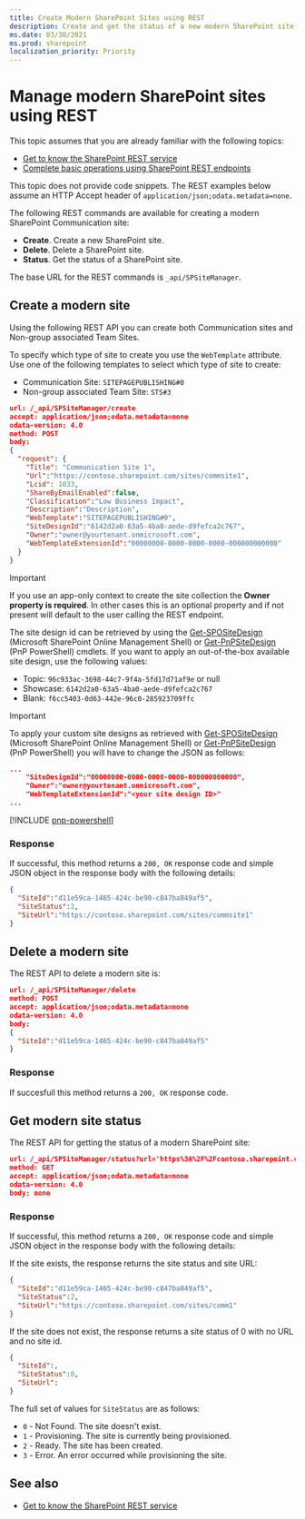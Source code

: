 ```yaml
---
title: Create Modern SharePoint Sites using REST
description: Create and get the status of a new modern SharePoint site by using the REST interface.
ms.date: 03/30/2021
ms.prod: sharepoint
localization_priority: Priority
---
```


# Manage modern SharePoint sites using REST

This topic assumes that you are already familiar with the following topics:

- [Get to know the SharePoint REST service](../sp-add-ins/get-to-know-the-sharepoint-rest-service.md)
- [Complete basic operations using SharePoint REST endpoints](../sp-add-ins/complete-basic-operations-using-sharepoint-rest-endpoints.md)

This topic does not provide code snippets. The REST examples below assume an HTTP Accept header of `application/json;odata.metadata=none`.

The following REST commands are available for creating a modern SharePoint Communication site:

- **Create**. Create a new SharePoint site.
- **Delete**. Delete a SharePoint site.
- **Status**. Get the status of a SharePoint site.

The base URL for the REST commands is `_api/SPSiteManager`.

## Create a modern site

Using the following REST API you can create both Communication sites and Non-group associated Team Sites.

To specify which type of site to create you use the `WebTemplate` attribute. Use one of the following templates to select which type of site to create:

- Communication Site: `SITEPAGEPUBLISHING#0`
- Non-group associated Team Site: `STS#3`

```json
url: /_api/SPSiteManager/create
accept: application/json;odata.metadata=none
odata-version: 4.0
method: POST
body:
{
  "request": {
    "Title": "Communication Site 1",
    "Url":"https://contoso.sharepoint.com/sites/commsite1",
    "Lcid": 1033,
    "ShareByEmailEnabled":false,
    "Classification":"Low Business Impact",
    "Description":"Description",
    "WebTemplate":"SITEPAGEPUBLISHING#0",
    "SiteDesignId":"6142d2a0-63a5-4ba0-aede-d9fefca2c767",
    "Owner":"owner@yourtenant.onmicrosoft.com",
    "WebTemplateExtensionId":"00000000-0000-0000-0000-000000000000"
  }
}
```

> [!IMPORTANT]
> If you use an app-only context to create the site collection the **Owner property is required**. In other cases this is an optional property and if not present will default to the user calling the REST endpoint.


The site design id can be retrieved by using the [Get-SPOSiteDesign](/powershell/module/sharepoint-online/get-spositedesign) (Microsoft SharePoint Online Management Shell) or [Get-PnPSiteDesign](/powershell/module/sharepoint-pnp/get-pnpsitedesign) (PnP PowerShell) cmdlets. If you want to apply an out-of-the-box available site design, use the following values:

- Topic: `96c933ac-3698-44c7-9f4a-5fd17d71af9e` or null
- Showcase: `6142d2a0-63a5-4ba0-aede-d9fefca2c767`
- Blank: `f6cc5403-0d63-442e-96c0-285923709ffc`

> [!IMPORTANT]
> To apply your custom site designs as retrieved with [Get-SPOSiteDesign](/powershell/module/sharepoint-online/get-spositedesign) (Microsoft SharePoint Online Management Shell) or [Get-PnPSiteDesign](/powershell/module/sharepoint-pnp/get-pnpsitedesign) (PnP PowerShell) you will have to change the JSON as follows:
```json
...
    "SiteDesignId":"00000000-0000-0000-0000-000000000000",
    "Owner":"owner@yourtenant.onmicrosoft.com",
    "WebTemplateExtensionId":"<your site design ID>"
...
```
[!INCLUDE [pnp-powershell](../../includes/snippets/open-source/pnp-powershell.md)]

### Response

If successful, this method returns a `200, OK` response code and simple JSON object in the response body with the following details:

```json
{
  "SiteId":"d11e59ca-1465-424c-be90-c847ba849af5",
  "SiteStatus":2,
  "SiteUrl":"https://contoso.sharepoint.com/sites/commsite1"
}
```

## Delete a modern site

The REST API to delete a modern site is:

```json
url: /_api/SPSiteManager/delete
method: POST
accept: application/json;odata.metadata=none
odata-version: 4.0
body:
{
  "SiteId":"d11e59ca-1465-424c-be90-c847ba849af5"
}
```
### Response

If succesfull this method returns a `200, OK` response code.

## Get modern site status

The REST API for getting the status of a modern SharePoint site:

```json
url: /_api/SPSiteManager/status?url='https%3A%2F%2Fcontoso.sharepoint.com%2Fsites%2Fcommsite1'
method: GET
accept: application/json;odata.metadata=none
odata-version: 4.0
body: none
```

### Response

If successful, this method returns a `200, OK` response code and simple JSON object in the response body with the following details:

If the site exists, the response returns the site status and site URL:

```json
{
  "SiteId":"d11e59ca-1465-424c-be90-c847ba849af5",
  "SiteStatus":2,
  "SiteUrl":"https://contoso.sharepoint.com/sites/comm1"
}
```


If the site does not exist, the response returns a site status of 0 with no URL and no site id.

```json
{
  "SiteId":,
  "SiteStatus":0,
  "SiteUrl":
}
```

The full set of values for `SiteStatus` are as follows:

+ `0` - Not Found.  The site doesn't exist.
+ `1` - Provisioning.  The site is currently being provisioned.
+ `2` - Ready.  The site has been created.
+ `3` - Error.  An error occurred while provisioning the site.

## See also

- [Get to know the SharePoint REST service](../sp-add-ins/get-to-know-the-sharepoint-rest-service.md)
